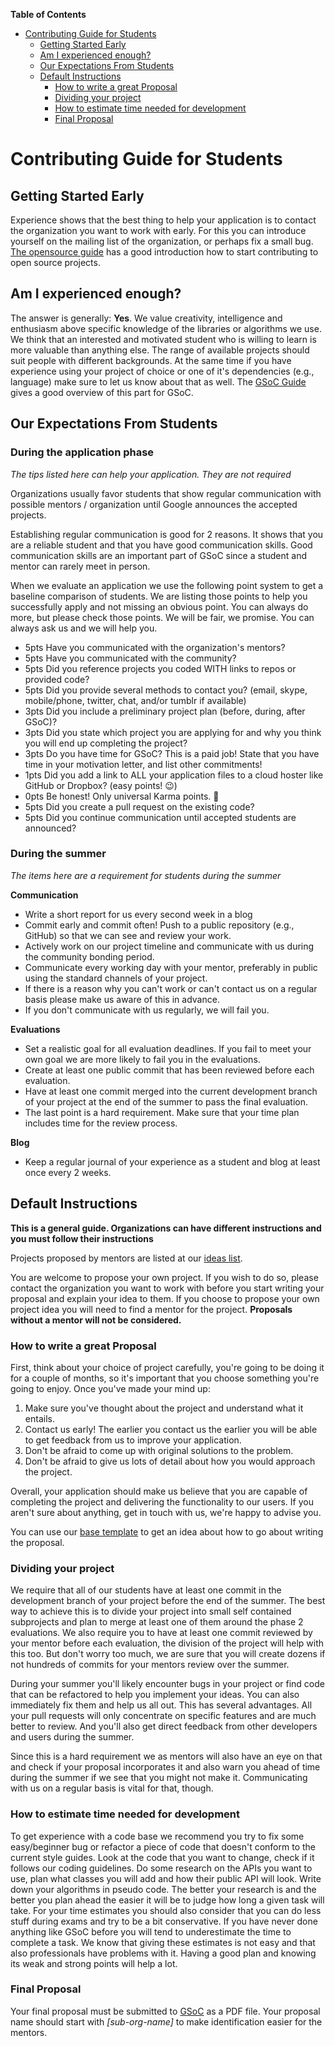 <!-- markdown-toc start - Don't edit this section. Run M-x markdown-toc-generate-toc again -->
**Table of Contents**

- [Contributing Guide for Students](#contributing-guide-for-students)
    - [Getting Started Early](#getting-started-early)
    - [Am I experienced enough?](#am-i-experienced-enough)
    - [Our Expectations From Students](#our-expectations-from-students)
    - [Default Instructions](#default-instructions)
        - [How to write a great Proposal](#how-to-write-a-great-proposal)
        - [Dividing your project](#dividing-your-project)
        - [How to estimate time needed for development](#how-to-estimate-time-needed-for-development)
        - [Final Proposal](#final-proposal)

<!-- markdown-toc end -->


# Contributing Guide for Students

## Getting Started Early

Experience shows that the best thing to help your application is to contact the
organization you want to work with early. For this you can introduce yourself on
the mailing list of the organization, or perhaps fix a small
bug. [The opensource guide](https://opensource.guide/how-to-contribute/) has a
good introduction how to start contributing to open source projects.

## Am I experienced enough?

The answer is generally: **Yes**. We value creativity, intelligence and
enthusiasm above specific knowledge of the libraries or algorithms we use. We
think that an interested and motivated student who is willing to learn is more
valuable than anything else. The range of available projects should suit people
with different backgrounds. At the same time if you have experience using your
project of choice or one of it's dependencies (e.g., language) make sure to let
us know about that as
well.
The [GSoC Guide](https://google.github.io/gsocguides/student/am-i-good-enough#)
gives a good overview of this part for GSoC.

## Our Expectations From Students

### During the application phase

*The tips listed here can help your application. They are not required*

Organizations usually favor students that show regular communication with
possible mentors / organization until Google announces the accepted projects.

Establishing regular communication is good for 2 reasons. It shows that you
are a reliable student and that you have good communication skills. Good
communication skills are an important part of GSoC since a student and mentor
can rarely meet in person.

When we evaluate an application we use the following point system to get a
baseline comparison of students. We are listing those points to help you
successfully apply and not missing an obvious point. You can always do more, but
please check those points. We will be fair, we promise. You can always ask us
and we will help you.

- 5pts Have you communicated with the organization's mentors?
- 5pts Have you communicated with the community?
- 5pts Did you reference projects you coded WITH links to repos or provided code?
- 5pts Did you provide several methods to contact you? (email, skype, mobile/phone, twitter, chat, and/or tumblr if available)
- 3pts Did you include a preliminary project plan (before, during, after GSoC)?
- 3pts Did you state which project you are applying for and why you think you will end up completing the project?
- 3pts Do you have time for GSoC? This is a paid job! State that you have time in your motivation letter, and list other commitments!
- 1pts Did you add a link to ALL your application files to a cloud hoster like GitHub or Dropbox? (easy points! 😉)
- 0pts Be honest! Only universal Karma points. 🙂
- 5pts Did you create a pull request on the existing code?
- 5pts Did you continue communication until accepted students are announced?

### During the summer

*The items here are a requirement for students during the summer*

**Communication**

- Write a short report for us every second week in a blog
- Commit early and commit often! Push to a public repository (e.g., GitHub) so
  that we can see and review your work.
- Actively work on our project timeline and communicate with us during the
  community bonding period.
- Communicate every working day with your mentor, preferably in public using the
  standard channels of your project.
- If there is a reason why you can't work or can't contact us on a regular basis
  please make us aware of this in advance.
- If you don't communicate with us regularly, we will fail you.

**Evaluations**

- Set a realistic goal for all evaluation deadlines. If you fail to meet your
  own goal we are more likely to fail you in the evaluations.
- Create at least one public commit that has been reviewed before each
  evaluation.
- Have at least one commit merged into the current development branch of your
  project at the end of the summer to pass the final evaluation.
- The last point is a hard requirement. Make sure that your time plan includes
  time for the review process.

**Blog**

- Keep a regular journal of your experience as a student and blog at least once
  every 2 weeks.

## Default Instructions

**This is a general guide. Organizations can have different instructions and you
must follow their instructions**

Projects proposed by mentors are listed at our [ideas list][IL].

You are welcome to propose your own project. If you wish to do so, please
contact the organization you want to work with before you start writing your
proposal and explain your idea to them. If you choose to propose your own
project idea you will need to find a mentor for the project. **Proposals without
a mentor will not be considered.**

### How to write a great Proposal

First, think about your choice of project carefully, you're going to be doing
it for a couple of months, so it's important that you choose something you're
going to enjoy. Once you've made your mind up:

1. Make sure you've thought about the project and understand what it entails.
2. Contact us early! The earlier you contact us the earlier you will be able to
   get feedback from us to improve your application.
3. Don't be afraid to come up with original solutions to the problem.
4. Don't be afraid to give us lots of detail about how you would approach the
   project.

Overall, your application should make us believe that you are capable of
completing the project and delivering the functionality to our users. If you
aren't sure about anything, get in touch with us, we're happy to advise you.

You can use our [base template](https://github.com/numfocus/gsoc/blob/master/templates/proposal.md) to get an idea about how to go about writing the proposal.

### Dividing your project

We require that all of our students have at least one commit in the development
branch of your project before the end of the summer. The best way to achieve
this is to divide your project into small self contained subprojects and plan to
merge at least one of them around the phase 2 evaluations. We also require you
to have at least one commit reviewed by your mentor before each evaluation, the
division of the project will help with this too. But don't worry too much, we are
sure that you will create dozens if not hundreds of commits for your mentors
review over the summer.

During your summer you'll likely encounter bugs in your project or find code
that can be refactored to help you implement your ideas. You can also
immediately fix them and help us all out. This has several advantages. All your
pull requests will only concentrate on specific features and are much better to
review. And you'll also get direct feedback from other developers and users
during the summer.

Since this is a hard requirement we as mentors will also have an eye on that and
check if your proposal incorporates it and also warn you ahead of time during
the summer if we see that you might not make it. Communicating with us on a
regular basis is vital for that, though.

### How to estimate time needed for development

To get experience with a code base we recommend you try to fix some
easy/beginner bug or refactor a piece of code that doesn't conform to the
current style guides. Look at the code that you want to change, check if it
follows our coding guidelines. Do some research on the APIs you want to use,
plan what classes you will add and how their public API will look. Write down
your algorithms in pseudo code. The better your research is and the better you
plan ahead the easier it will be to judge how long a given task will take. For
your time estimates you should also consider that you can do less stuff during
exams and try to be a bit conservative. If you have never done anything like
GSoC before you will tend to underestimate the time to complete a task. We know
that giving these estimates is not easy and that also professionals have
problems with it. Having a good plan and knowing its weak and strong points will
help a lot.

### Final Proposal

Your final proposal must be submitted to [GSoC](http://summerofcode.withgoogle.com) as
a PDF file. Your proposal name should start with *[sub-org-name]* to make
identification easier for the mentors.


[IL]: 2022/ideas-list.md
[issues]: https://github.com/numfocus/gsoc/issues
[GSoC]: http://summerofcode.withgoogle.com/
[ML]: organization/team.md
